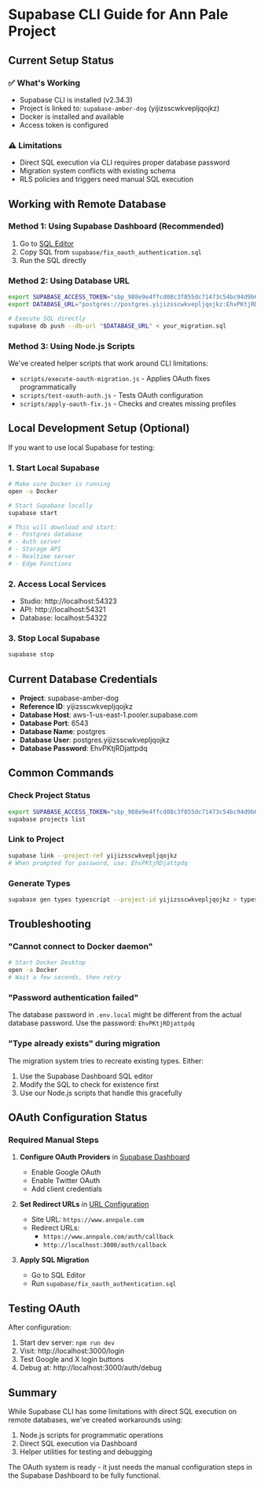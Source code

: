 # Supabase CLI Guide for Ann Pale Project

## Current Setup Status

### ✅ What's Working
- Supabase CLI is installed (v2.34.3)
- Project is linked to: `supabase-amber-dog` (yijizsscwkvepljqojkz)
- Docker is installed and available
- Access token is configured

### ⚠️ Limitations
- Direct SQL execution via CLI requires proper database password
- Migration system conflicts with existing schema
- RLS policies and triggers need manual SQL execution

## Working with Remote Database

### Method 1: Using Supabase Dashboard (Recommended)
1. Go to [SQL Editor](https://supabase.com/dashboard/project/yijizsscwkvepljqojkz/sql)
2. Copy SQL from `supabase/fix_oauth_authentication.sql`
3. Run the SQL directly

### Method 2: Using Database URL
```bash
export SUPABASE_ACCESS_TOKEN="sbp_988e9e4ffcd08c3f855dc71473c54bc94d9b6c3e"
export DATABASE_URL="postgres://postgres.yijizsscwkvepljqojkz:EhvPKtjRDjattpdq@aws-1-us-east-1.pooler.supabase.com:6543/postgres?sslmode=require"

# Execute SQL directly
supabase db push --db-url "$DATABASE_URL" < your_migration.sql
```

### Method 3: Using Node.js Scripts
We've created helper scripts that work around CLI limitations:
- `scripts/execute-oauth-migration.js` - Applies OAuth fixes programmatically
- `scripts/test-oauth-auth.js` - Tests OAuth configuration
- `scripts/apply-oauth-fix.js` - Checks and creates missing profiles

## Local Development Setup (Optional)

If you want to use local Supabase for testing:

### 1. Start Local Supabase
```bash
# Make sure Docker is running
open -a Docker

# Start Supabase locally
supabase start

# This will download and start:
# - Postgres database
# - Auth server
# - Storage API
# - Realtime server
# - Edge Functions
```

### 2. Access Local Services
- Studio: http://localhost:54323
- API: http://localhost:54321
- Database: localhost:54322

### 3. Stop Local Supabase
```bash
supabase stop
```

## Current Database Credentials

- **Project**: supabase-amber-dog
- **Reference ID**: yijizsscwkvepljqojkz
- **Database Host**: aws-1-us-east-1.pooler.supabase.com
- **Database Port**: 6543
- **Database Name**: postgres
- **Database User**: postgres.yijizsscwkvepljqojkz
- **Database Password**: EhvPKtjRDjattpdq

## Common Commands

### Check Project Status
```bash
export SUPABASE_ACCESS_TOKEN="sbp_988e9e4ffcd08c3f855dc71473c54bc94d9b6c3e"
supabase projects list
```

### Link to Project
```bash
supabase link --project-ref yijizsscwkvepljqojkz
# When prompted for password, use: EhvPKtjRDjattpdq
```

### Generate Types
```bash
supabase gen types typescript --project-id yijizsscwkvepljqojkz > types/supabase.ts
```

## Troubleshooting

### "Cannot connect to Docker daemon"
```bash
# Start Docker Desktop
open -a Docker
# Wait a few seconds, then retry
```

### "Password authentication failed"
The database password in `.env.local` might be different from the actual database password. Use the password: `EhvPKtjRDjattpdq`

### "Type already exists" during migration
The migration system tries to recreate existing types. Either:
1. Use the Supabase Dashboard SQL editor
2. Modify the SQL to check for existence first
3. Use our Node.js scripts that handle this gracefully

## OAuth Configuration Status

### Required Manual Steps
1. **Configure OAuth Providers** in [Supabase Dashboard](https://supabase.com/dashboard/project/yijizsscwkvepljqojkz/auth/providers)
   - Enable Google OAuth
   - Enable Twitter OAuth
   - Add client credentials

2. **Set Redirect URLs** in [URL Configuration](https://supabase.com/dashboard/project/yijizsscwkvepljqojkz/auth/url-configuration)
   - Site URL: `https://www.annpale.com`
   - Redirect URLs:
     - `https://www.annpale.com/auth/callback`
     - `http://localhost:3000/auth/callback`

3. **Apply SQL Migration**
   - Go to SQL Editor
   - Run `supabase/fix_oauth_authentication.sql`

## Testing OAuth

After configuration:
1. Start dev server: `npm run dev`
2. Visit: http://localhost:3000/login
3. Test Google and X login buttons
4. Debug at: http://localhost:3000/auth/debug

## Summary

While Supabase CLI has some limitations with direct SQL execution on remote databases, we've created workarounds using:
1. Node.js scripts for programmatic operations
2. Direct SQL execution via Dashboard
3. Helper utilities for testing and debugging

The OAuth system is ready - it just needs the manual configuration steps in the Supabase Dashboard to be fully functional.